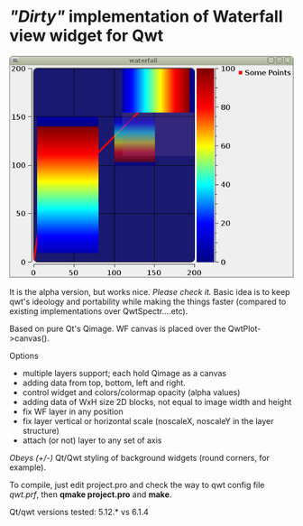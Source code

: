 # *"Dirty"* implementation of Waterfall view widget for Qwt

![WF QwtPlot screen](/WF.png)

It is the alpha version, but works nice. *Please check it.*
Basic idea is to keep qwt's ideology and portability while making the things
faster (compared to existing implementations over QwtSpectr....etc).

Based on pure Qt's Qimage. WF canvas is placed over the QwtPlot->canvas().

Options
* multiple layers support; each hold Qimage as a canvas
* adding data from top, bottom, left and right.
* control widget and colors/colormap opacity (alpha values)
* adding data of WxH size 2D blocks, not equal to image width and height
* fix WF layer in any position
* fix layer vertical or horizontal scale (noscaleX, noscaleY in the layer structure)
* attach (or not) layer to any set of axis

*Obeys (+/-)* Qt/Qwt styling of background widgets (round corners, for
example).

To compile, just edit project.pro and check the way to qwt config file *qwt.prf*,
then **qmake project.pro** and **make**.


Qt/qwt versions tested: 5.12.* vs 6.1.4
